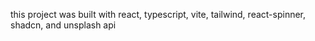 this project was built with react, typescript, vite, tailwind, react-spinner, shadcn, and unsplash api
